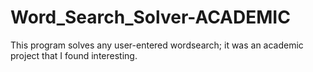 # Word_Search_Solver-ACADEMIC
This program solves any user-entered wordsearch; it was an academic project that I found interesting.
